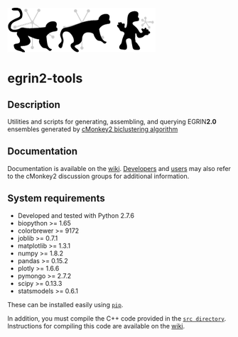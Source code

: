 ![cMonkey2 Logo](https://github.com/baliga-lab/egrin2-tools/blob/master/egrin2_logo_80px.png "EGRIN2.0 Logo")

# egrin2-tools 

## Description

Utilities and scripts for generating, assembling, and querying EGRIN**2.0** ensembles generated by [cMonkey2 biclustering algorithm](https://github.com/baliga-lab/cmonkey2/)

## Documentation

Documentation is available on the [wiki](http://nbviewer.ipython.org/github/baliga-lab/egrin2-tools/blob/master/doc/index.ipynb). [Developers](https://groups.google.com/d/forum/cmonkey-dev) and [users](https://groups.google.com/d/forum/cmonkey-users) may also refer to the cMonkey2 discussion groups for additional information. 

## System requirements

* Developed and tested with Python 2.7.6
* biopython >= 1.65
* colorbrewer >= 9172
* joblib >= 0.7.1
* matplotlib >= 1.3.1
* numpy >= 1.8.2
* pandas >= 0.15.2
* plotly >= 1.6.6
* pymongo >= 2.7.2
* scipy >= 0.13.3
* statsmodels >= 0.6.1

These can be installed easily using [`pip`](https://pip.pypa.io/en/latest/index.html).

In addition, you must compile the C++ code provided in the [`src directory`](./src/). Instructions for compiling this code are available on the [wiki](http://nbviewer.ipython.org/github/baliga-lab/egrin2-tools/blob/master/doc/cpp_scripts.ipynb).








